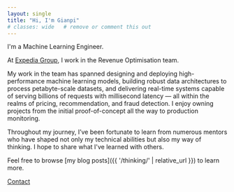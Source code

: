 ```yaml
---
layout: single
title: "Hi, I'm Gianpi"
# classes: wide   # remove or comment this out
---
```


<style>
/* Make body text smaller than the title */
.page__content p { font-size: 0.8rem; line-height: 1.6; }

/* Icon above the page title */
.page__title::before {
  content: "";
  display: block;
  width: 120px;                 /* adjust size */
  height: 120px;
  background: url("{{ '/assets/images/logo.svg' | relative_url }}") no-repeat center / contain;
}

</style>

I'm a Machine Learning Engineer.

At [Expedia Group](https://expediagroup.com/), I work in the Revenue Optimisation team. 

My work in the team has spanned designing and deploying high-performance machine learning models, building robust data architectures to process petabyte-scale datasets, and delivering real-time systems capable of serving billions of requests with millisecond latency — all within the realms of pricing, recommendation, and fraud detection. I enjoy owning projects from the initial proof-of-concept all the way to production monitoring.

Throughout my journey, I’ve been fortunate to learn from numerous mentors who have shaped not only my technical abilities but also my way of thinking. I hope to share what I've learned with others. 

Feel free to browse [my blog posts]({{ '/thinking/' | relative_url }}) to learn more.

[Contact](https://www.linkedin.com/in/gianpi-colonna) 

